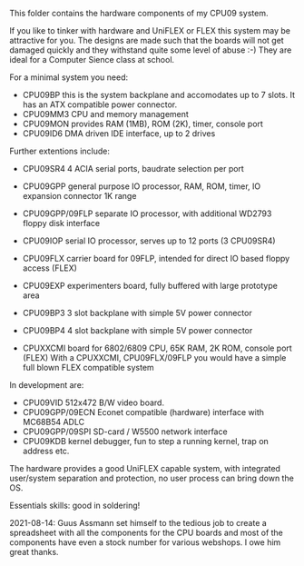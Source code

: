 This folder contains the hardware components of my CPU09 system.

If you like to tinker with hardware and UniFLEX or FLEX this system
may be attractive for you. The designs are made such that the boards
will not get damaged quickly and they withstand quite some level of abuse :-)
They are ideal for a Computer Sience class at school.

For a minimal system you need:
* CPU09BP       this is the system backplane and accomodates up to 7 slots. It has an ATX compatible power connector.
* CPU09MM3      CPU and memory management
* CPU09MON      provides RAM (1MB), ROM (2K), timer, console port
* CPU09ID6      DMA driven IDE interface, up to 2 drives

Further extentions include:
* CPU09SR4          4 ACIA serial ports, baudrate selection per port
* CPU09GPP          general purpose IO processor, RAM, ROM, timer, IO expansion connector 1K range
* CPU09GPP/09FLP    separate IO processor, with additional WD2793 floppy disk interface
* CPU09IOP          serial IO processor, serves up to 12 ports (3 CPU09SR4)
* CPU09FLX          carrier board for 09FLP, intended for direct IO based floppy access (FLEX)
* CPU09EXP          experimenters board, fully buffered with large prototype area
* CPU09BP3          3 slot backplane with simple 5V power connector
* CPU09BP4          4 slot backplane with simple 5V power connector

* CPUXXCMI          board for 6802/6809 CPU, 65K RAM, 2K ROM, console port (FLEX)
With a CPUXXCMI, CPU09FLX/09FLP you would have a simple full blown FLEX compatible system

In development are:
* CPU09VID          512x472 B/W video board.
* CPU09GPP/09ECN    Econet compatible (hardware) interface with MC68B54 ADLC
* CPU09GPP/09SPI    SD-card / W5500 network interface
* CPU09KDB          kernel debugger, fun to step a running kernel, trap on address etc.

The hardware provides a good UniFLEX capable system, with integrated user/system separation
and protection, no user process can bring down the OS.


Essentials skills: good in soldering!


2021-08-14: Guus Assmann set himself to the tedious job to create a spreadsheet with all the components for the CPU boards and most of the components have even a stock
number for various webshops. I owe him great thanks.

